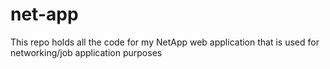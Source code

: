 # net-app
 This repo holds all the code for my NetApp web application that is used for networking/job application purposes
